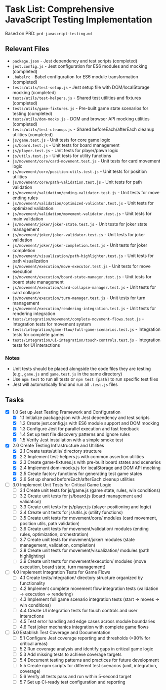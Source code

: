 # Task List: Comprehensive JavaScript Testing Implementation

Based on PRD: `prd-javascript-testing.md`

## Relevant Files

- `package.json` - Jest dependency and test scripts (completed)
- `jest.config.js` - Jest configuration for ES6 modules and mocking (completed)
- `.babelrc` - Babel configuration for ES6 module transformation (completed)
- `tests/utils/test-setup.js` - Jest setup file with DOM/localStorage mocking (completed)
- `tests/utils/test-helpers.js` - Shared test utilities and fixtures (completed)
- `tests/utils/game-fixtures.js` - Pre-built game state scenarios for testing (completed)
- `tests/utils/dom-mocks.js` - DOM and browser API mocking utilities (completed)
- `tests/utils/test-cleanup.js` - Shared beforeEach/afterEach cleanup utilities (completed)
- `js/game.test.js` - Unit tests for core game logic
- `js/board.test.js` - Unit tests for board management
- `js/player.test.js` - Unit tests for player/pawn logic
- `js/utils.test.js` - Unit tests for utility functions
- `js/movement/core/card-movement.test.js` - Unit tests for card movement logic
- `js/movement/core/position-utils.test.js` - Unit tests for position utilities
- `js/movement/core/path-validation.test.js` - Unit tests for path validation
- `js/movement/validation/ending-validator.test.js` - Unit tests for move ending rules
- `js/movement/validation/optimized-validator.test.js` - Unit tests for optimized validation
- `js/movement/validation/movement-validator.test.js` - Unit tests for main validation
- `js/movement/joker/joker-state.test.js` - Unit tests for joker state management
- `js/movement/joker/joker-validator.test.js` - Unit tests for joker validation
- `js/movement/joker/joker-completion.test.js` - Unit tests for joker completion
- `js/movement/visualization/path-highlighter.test.js` - Unit tests for path visualization
- `js/movement/execution/move-executor.test.js` - Unit tests for move execution
- `js/movement/execution/board-state-manager.test.js` - Unit tests for board state management
- `js/movement/execution/card-collapse-manager.test.js` - Unit tests for card collapse
- `js/movement/execution/turn-manager.test.js` - Unit tests for turn management
- `js/movement/execution/rendering-integration.test.js` - Unit tests for rendering integration
- `tests/integration/movement/complete-movement-flows.test.js` - Integration tests for movement system
- `tests/integration/game-flow/full-game-scenarios.test.js` - Integration tests for complete games
- `tests/integration/ui-integration/touch-controls.test.js` - Integration tests for UI interactions

### Notes

- Unit tests should be placed alongside the code files they are testing (e.g., `game.js` and `game.test.js` in the same directory)
- Use `npm test` to run all tests or `npm test [path]` to run specific test files
- Jest will automatically find and run all `.test.js` files

## Tasks

- [x] 1.0 Set up Jest Testing Framework and Configuration
  - [x] 1.1 Initialize package.json with Jest dependency and test scripts
  - [x] 1.2 Create jest.config.js with ES6 module support and DOM mocking
  - [x] 1.3 Configure Jest for parallel execution and fast feedback
  - [x] 1.4 Set up test file discovery patterns and ignore rules
  - [x] 1.5 Verify Jest installation with a simple smoke test

- [x] 2.0 Create Testing Infrastructure and Utilities
  - [x] 2.1 Create tests/utils/ directory structure
  - [x] 2.2 Implement test-helpers.js with common assertion utilities
  - [x] 2.3 Create game-fixtures.js with pre-built board states and scenarios
  - [x] 2.4 Implement dom-mocks.js for localStorage and DOM API mocking
  - [x] 2.5 Create factory functions for generating test game states
  - [x] 2.6 Set up shared beforeEach/afterEach cleanup utilities

- [ ] 3.0 Implement Unit Tests for Critical Game Logic
  - [ ] 3.1 Create unit tests for js/game.js (game state, rules, win conditions)
  - [ ] 3.2 Create unit tests for js/board.js (board management and validation)
  - [ ] 3.3 Create unit tests for js/player.js (player positioning and logic)
  - [ ] 3.4 Create unit tests for js/utils.js (utility functions)
  - [ ] 3.5 Create unit tests for movement/core/ modules (card movement, position utils, path validation)
  - [ ] 3.6 Create unit tests for movement/validation/ modules (ending rules, optimization, orchestration)
  - [ ] 3.7 Create unit tests for movement/joker/ modules (state management, validation, completion)
  - [ ] 3.8 Create unit tests for movement/visualization/ modules (path highlighting)
  - [ ] 3.9 Create unit tests for movement/execution/ modules (move execution, board state, turn management)

- [ ] 4.0 Implement Integration Tests for Game Flows
  - [ ] 4.1 Create tests/integration/ directory structure organized by functionality
  - [ ] 4.2 Implement complete movement flow integration tests (validation → execution → rendering)
  - [ ] 4.3 Implement full game scenario integration tests (start → moves → win conditions)
  - [ ] 4.4 Create UI integration tests for touch controls and user interactions
  - [ ] 4.5 Test error handling and edge cases across module boundaries
  - [ ] 4.6 Test joker mechanics integration with complete game flows

- [ ] 5.0 Establish Test Coverage and Documentation
  - [ ] 5.1 Configure Jest coverage reporting and thresholds (>90% for critical areas)
  - [ ] 5.2 Run coverage analysis and identify gaps in critical game logic
  - [ ] 5.3 Add missing tests to achieve coverage targets
  - [ ] 5.4 Document testing patterns and practices for future development
  - [ ] 5.5 Create npm scripts for different test scenarios (unit, integration, coverage)
  - [ ] 5.6 Verify all tests pass and run within 5-second target
  - [ ] 5.7 Set up CI-ready test configuration and reporting